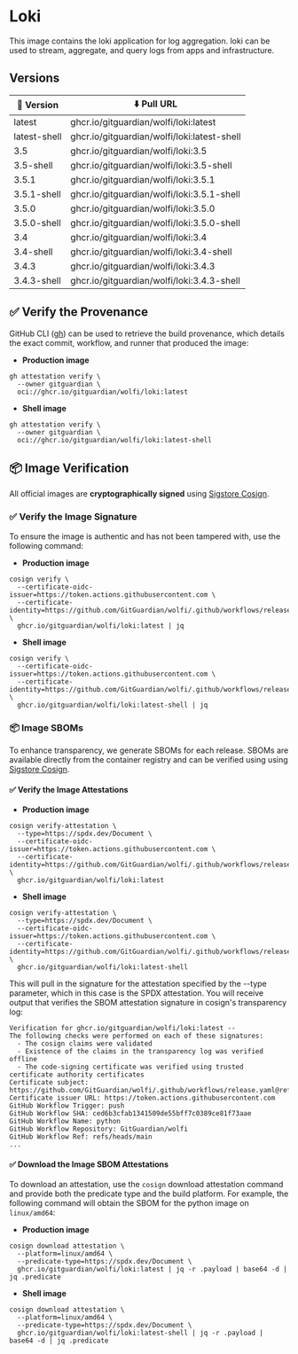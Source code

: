 # Loki

This image contains the loki application for log aggregation. loki can be used to stream, aggregate, and query logs from apps and infrastructure.

## Versions

| 📌 Version    | ⬇️ Pull URL                                  |
| ------------ | ------------------------------------------- |
| latest       | ghcr.io/gitguardian/wolfi/loki:latest       |
| latest-shell | ghcr.io/gitguardian/wolfi/loki:latest-shell |
| 3.5          | ghcr.io/gitguardian/wolfi/loki:3.5          |
| 3.5-shell    | ghcr.io/gitguardian/wolfi/loki:3.5-shell    |
| 3.5.1        | ghcr.io/gitguardian/wolfi/loki:3.5.1        |
| 3.5.1-shell  | ghcr.io/gitguardian/wolfi/loki:3.5.1-shell  |
| 3.5.0        | ghcr.io/gitguardian/wolfi/loki:3.5.0        |
| 3.5.0-shell  | ghcr.io/gitguardian/wolfi/loki:3.5.0-shell  |
| 3.4          | ghcr.io/gitguardian/wolfi/loki:3.4          |
| 3.4-shell    | ghcr.io/gitguardian/wolfi/loki:3.4-shell    |
| 3.4.3        | ghcr.io/gitguardian/wolfi/loki:3.4.3        |
| 3.4.3-shell  | ghcr.io/gitguardian/wolfi/loki:3.4.3-shell  |

## ✅ Verify the Provenance

GitHub CLI ([gh](https://cli.github.com/)) can be used to retrieve the build provenance, which details the exact commit, workflow, and runner that produced the image:

- **Production image**

```shell
gh attestation verify \
  --owner gitguardian \
  oci://ghcr.io/gitguardian/wolfi/loki:latest
```

- **Shell image**

```shell
gh attestation verify \
  --owner gitguardian \
  oci://ghcr.io/gitguardian/wolfi/loki:latest-shell
```

## 📦 **Image Verification**

All official images are **cryptographically signed** using [Sigstore Cosign](https://www.sigstore.dev/).

### ✅ Verify the Image Signature

To ensure the image is authentic and has not been tampered with, use the following command:

- **Production image**

```shell
cosign verify \
  --certificate-oidc-issuer=https://token.actions.githubusercontent.com \
  --certificate-identity=https://github.com/GitGuardian/wolfi/.github/workflows/release.yaml@refs/heads/main \
  ghcr.io/gitguardian/wolfi/loki:latest | jq
```

- **Shell image**

```shell
cosign verify \
  --certificate-oidc-issuer=https://token.actions.githubusercontent.com \
  --certificate-identity=https://github.com/GitGuardian/wolfi/.github/workflows/release.yaml@refs/heads/main \
  ghcr.io/gitguardian/wolfi/loki:latest-shell | jq
```

### 📦 **Image SBOMs**

To enhance transparency, we generate SBOMs for each release. SBOMs are available directly from the container registry
and can be verified using using [Sigstore Cosign](https://www.sigstore.dev/).

#### ✅ Verify the Image Attestations

- **Production image**

```shell
cosign verify-attestation \
  --type=https://spdx.dev/Document \
  --certificate-oidc-issuer=https://token.actions.githubusercontent.com \
  --certificate-identity=https://github.com/GitGuardian/wolfi/.github/workflows/release.yaml@refs/heads/main \
  ghcr.io/gitguardian/wolfi/loki:latest
```

- **Shell image**

```shell
cosign verify-attestation \
  --type=https://spdx.dev/Document \
  --certificate-oidc-issuer=https://token.actions.githubusercontent.com \
  --certificate-identity=https://github.com/GitGuardian/wolfi/.github/workflows/release.yaml@refs/heads/main \
  ghcr.io/gitguardian/wolfi/loki:latest-shell
```

This will pull in the signature for the attestation specified by the --type parameter, which in this case is the SPDX attestation. You will receive output that verifies the SBOM attestation signature in cosign's transparency log:

```shell
Verification for ghcr.io/gitguardian/wolfi/loki:latest --
The following checks were performed on each of these signatures:
  - The cosign claims were validated
  - Existence of the claims in the transparency log was verified offline
  - The code-signing certificate was verified using trusted certificate authority certificates
Certificate subject: https://github.com/GitGuardian/wolfi/.github/workflows/release.yaml@refs/heads/main
Certificate issuer URL: https://token.actions.githubusercontent.com
GitHub Workflow Trigger: push
GitHub Workflow SHA: ced6b3cfab1341509de55bff7c0389ce81f73aae
GitHub Workflow Name: python
GitHub Workflow Repository: GitGuardian/wolfi
GitHub Workflow Ref: refs/heads/main
...
```

#### ✅ Download the Image SBOM Attestations

To download an attestation, use the `cosign` download attestation command and provide both the predicate type and the build platform. For example, the following command will obtain the SBOM for the python image on `linux/amd64`:

- **Production image**

```shell
cosign download attestation \
  --platform=linux/amd64 \
  --predicate-type=https://spdx.dev/Document \
  ghcr.io/gitguardian/wolfi/loki:latest | jq -r .payload | base64 -d | jq .predicate
```

- **Shell image**

```shell
cosign download attestation \
  --platform=linux/amd64 \
  --predicate-type=https://spdx.dev/Document \
  ghcr.io/gitguardian/wolfi/loki:latest-shell | jq -r .payload | base64 -d | jq .predicate
```
